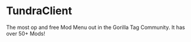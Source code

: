 # TundraClient
The most op and free Mod Menu out in the Gorilla Tag Community.
It has over 50+ Mods!

